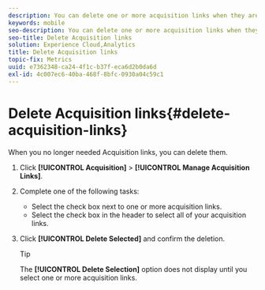 ```yaml
---
description: You can delete one or more acquisition links when they are no longer needed.
keywords: mobile
seo-description: You can delete one or more acquisition links when they are no longer needed.
seo-title: Delete Acquisition links
solution: Experience Cloud,Analytics
title: Delete Acquisition links
topic-fix: Metrics
uuid: e7362348-ca24-4f1c-b37f-eca6d2b0da6d
exl-id: 4c007ec6-40ba-468f-8bfc-0930a04c59c1
---
```

# Delete Acquisition links{#delete-acquisition-links}

When you no longer needed Acquisition links, you can delete them.

1. Click **[!UICONTROL Acquisition]** > **[!UICONTROL Manage Acquisition Links]**.
1. Complete one of the following tasks:

   * Select the check box next to one or more acquisition links. 
   * Select the check box in the header to select all of your acquisition links.

1. Click **[!UICONTROL Delete Selected]** and confirm the deletion.

   >[!TIP]
   >
   >The **[!UICONTROL Delete Selection]** option does not display until you select one or more acquisition links.
